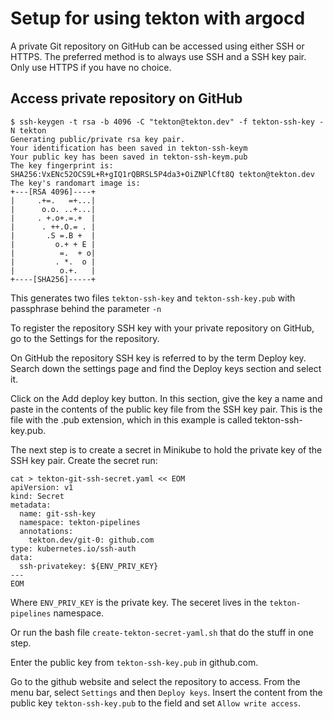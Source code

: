 # Setup for using tekton with argocd

A private Git repository on GitHub can be accessed using either SSH or HTTPS. The preferred method is to always use SSH and a SSH key pair. Only use HTTPS if you have no choice.
## Access private repository on GitHub

```
$ ssh-keygen -t rsa -b 4096 -C "tekton@tekton.dev" -f tekton-ssh-key -N tekton
Generating public/private rsa key pair.
Your identification has been saved in tekton-ssh-keym
Your public key has been saved in tekton-ssh-keym.pub
The key fingerprint is:
SHA256:VxENc52OCS9L+R+gIQ1rQBRSL5P4da3+OiZNPlCft8Q tekton@tekton.dev
The key's randomart image is:
+---[RSA 4096]----+
|     .+=.   =+...|
|      o.o. ..+...|
|     . +.o+.=.+  |
|      . ++.O.= . |
|       .S =.B +  |
|         o.+ + E |
|          =.  + o|
|         . *.  o |
|          o.+.   |
+----[SHA256]-----+
```

This generates two files `tekton-ssh-key` and `tekton-ssh-key.pub` with passphrase behind the parameter `-n`

To register the repository SSH key with your private repository on GitHub, go to the Settings for the repository.

On GitHub the repository SSH key is referred to by the term Deploy key. Search down the settings page and find the Deploy keys section and select it.

Click on the Add deploy key button. In this section, give the key a name and paste in the contents of the public key file from the SSH key pair. This is the file with the .pub extension, which in this example is called tekton-ssh-key.pub.

The next step is to create a secret in Minikube to hold the private key of the SSH key pair. 
Create the secret run:

```
cat > tekton-git-ssh-secret.yaml << EOM
apiVersion: v1
kind: Secret
metadata:
  name: git-ssh-key
  namespace: tekton-pipelines
  annotations:
    tekton.dev/git-0: github.com
type: kubernetes.io/ssh-auth
data:
  ssh-privatekey: ${ENV_PRIV_KEY}
---
EOM
```
Where `ENV_PRIV_KEY` is the private key. The seceret lives in the `tekton-pipelines` namespace.

Or run the bash file `create-tekton-secret-yaml.sh` that do the stuff in one step.

Enter the public key from `tekton-ssh-key.pub` in github.com.

Go to the github website and select the repository to access. 
From the menu bar, select `Settings` and then `Deploy keys`. 
Insert the content from the public key `tekton-ssh-key.pub` to the field and set `Allow write access`.

